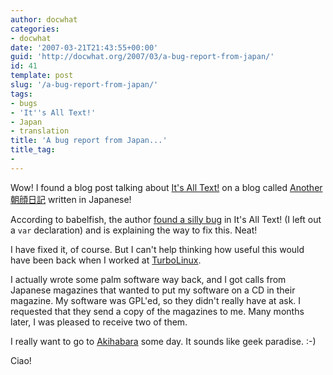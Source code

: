 ```yaml
---
author: docwhat
categories:
- docwhat
date: '2007-03-21T21:43:55+00:00'
guid: 'http://docwhat.org/2007/03/a-bug-report-from-japan/'
id: 41
template: post
slug: '/a-bug-report-from-japan/'
tags:
- bugs
- 'It''s All Text!'
- Japan
- translation
title: 'A bug report from Japan...'
title_tag:
-
---
```


Wow! I found a blog post talking about [It's All
Text!](http://addons.mozilla.org/firefox/4125) on a blog called
[Another 朝顔日記](http://d.hatena.ne.jp/nyama/) written in
Japanese!

According to babelfish, the author [found a silly
bug](http://d.hatena.ne.jp/nyama/20070309/1173408162) in It's All
Text! (I left out a `var` declaration) and is explaining the way to
fix this. Neat!

I have fixed it, of course. But I can't help thinking how useful
this would have been back when I worked at
[TurboLinux](https://en.wikipedia.org/wiki/Turbolinux).

I actually wrote some palm software way back, and I got calls from
Japanese magazines that wanted to put my software on a CD in their
magazine. My software was GPL'ed, so they didn't really have at ask.
I requested that they send a copy of the magazines to me. Many
months later, I was pleased to receive two of them.

I really want to go to
[Akihabara](http://en.wikipedia.org/wiki/Akihabara) some day. It
sounds like geek paradise. :-)

Ciao!
